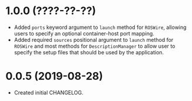 # 1.0.0 (????-??-??)

* Added `ports` keyword argument to `launch` method for `ROSWire`, allowing
  users to specify an optional container-host port mapping.
* Added required `sources` positional argument to `launch` method for `ROSWire`
  and most methods for `DescriptionManager` to allow user to specify the setup
  files that should be used by the application.


# 0.0.5 (2019-08-28)

* Created initial CHANGELOG.
